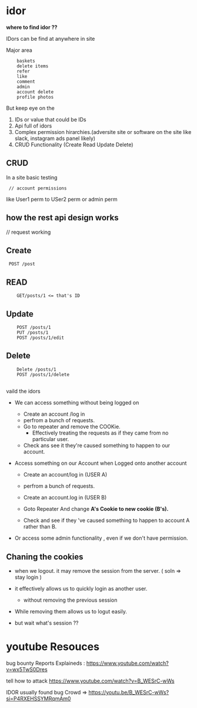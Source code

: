 # idor 

**where to find idor ??**

IDors can be find at anywhere in site

Major area
        
        baskets
        delete items
        refer
        like
        comment
        admin
        account delete
        profile photos

But keep eye on the 

1. IDs or value that could be IDs
2. Api full of idors
3. Complex permission hirarchies.(adversite site or software on the site like slack, instagram ads panel likely)
4. CRUD Functionality (Create Read Update Delete)


## CRUD 

In a site basic testing 

     // account permissions
like User1 perm to USer2 perm or admin perm

## how the rest api design works 
// request working
## Create

     POST /post

## READ

        GET/posts/1 <= that's ID
## Update
        
        POST /posts/1
        PUT /posts/1
        POST /posts/1/edit
## Delete

        Delete /posts/1
        POST /posts/1/delete
##

vaild  the idors


- We can access something without being logged on


  - Create an account /log in
   - perfrom a bunch of requests.
  - Go to repeater and remove the COOKie.
      - Effectively treating the requests as if they came from no particular user.
  - Check ans see it they're caused something to happen to our account. 


- Access something on our Account when Logged onto another account
  - Create an account/log in (USER A)
  - perfrom a bunch of requests.
  - Create an account.log in (USER B)

  - Goto Repeater And change **A's Cookie to new cookie (B's).**

  - Check and see if they 've caused something to happen to account A rather than B.

- Or access some admin functionality , even if we don't have permission.
       
## Chaning the cookies
- when we logout. it may remove the session from the server. ( soln => stay login ) 

- it effectively allows us to quickly login as another user.
  - without removing the previous session
- While removing them allows us to logut easily.
- but wait what's session ??

#
#

# youtube Resouces

bug bounty Reports Explaineds : https://www.youtube.com/watch?v=wx5TwS0Dres

tell how to attack
https://www.youtube.com/watch?v=B_WESrC-wWs

IDOR usually found
bug Crowd => https://youtu.be/B_WESrC-wWs?si=P4RXEHSSYMRqmAm0
